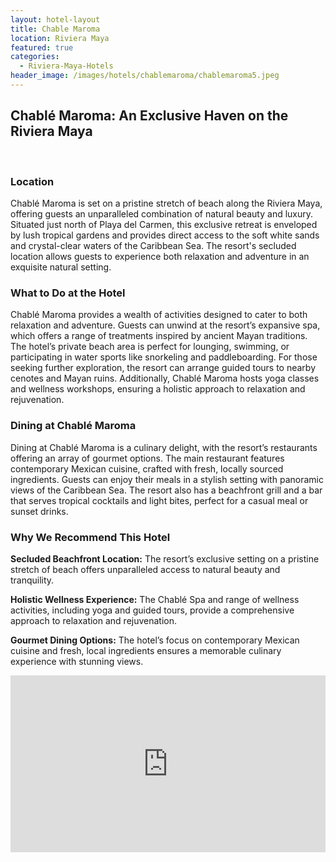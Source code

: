 ```yaml
---
layout: hotel-layout
title: Chable Maroma
location: Riviera Maya
featured: true
categories:
  - Riviera-Maya-Hotels
header_image: /images/hotels/chablemaroma/chablemaroma5.jpeg
---
```

## Chablé Maroma: An Exclusive Haven on the Riviera Maya

&nbsp;

### Location
Chablé Maroma is set on a pristine stretch of beach along the Riviera Maya, offering guests an unparalleled combination of natural beauty and luxury. Situated just north of Playa del Carmen, this exclusive retreat is enveloped by lush tropical gardens and provides direct access to the soft white sands and crystal-clear waters of the Caribbean Sea. The resort's secluded location allows guests to experience both relaxation and adventure in an exquisite natural setting.

### What to Do at the Hotel
Chablé Maroma provides a wealth of activities designed to cater to both relaxation and adventure. Guests can unwind at the resort’s expansive spa, which offers a range of treatments inspired by ancient Mayan traditions. The hotel’s private beach area is perfect for lounging, swimming, or participating in water sports like snorkeling and paddleboarding. For those seeking further exploration, the resort can arrange guided tours to nearby cenotes and Mayan ruins. Additionally, Chablé Maroma hosts yoga classes and wellness workshops, ensuring a holistic approach to relaxation and rejuvenation.

### Dining at Chablé Maroma
Dining at Chablé Maroma is a culinary delight, with the resort’s restaurants offering an array of gourmet options. The main restaurant features contemporary Mexican cuisine, crafted with fresh, locally sourced ingredients. Guests can enjoy their meals in a stylish setting with panoramic views of the Caribbean Sea. The resort also has a beachfront grill and a bar that serves tropical cocktails and light bites, perfect for a casual meal or sunset drinks.

### Why We Recommend This Hotel
**Secluded Beachfront Location:** The resort’s exclusive setting on a pristine stretch of beach offers unparalleled access to natural beauty and tranquility.&nbsp;

**Holistic Wellness Experience:** The Chablé Spa and range of wellness activities, including yoga and guided tours, provide a comprehensive approach to relaxation and rejuvenation.&nbsp;

**Gourmet Dining Options:** The hotel’s focus on contemporary Mexican cuisine and fresh, local ingredients ensures a memorable culinary experience with stunning views.&nbsp;



<style>.embed-container { position: relative; padding-bottom: 56.25%; height: 0; overflow: hidden; max-width: 100%; } .embed-container iframe, .embed-container object, .embed-container embed { position: absolute; top: 0; left: 0; width: 100%; height: 100%; }</style><div class='embed-container'><iframe src='https://www.youtube.com/embed/rrzV_iXip9Y' frameborder='0' allowfullscreen></iframe></div>